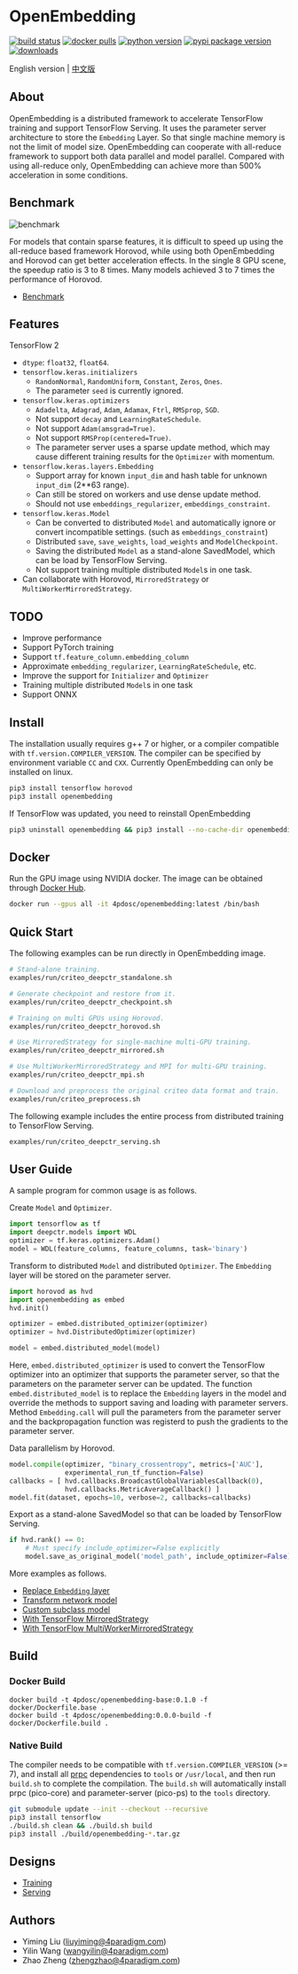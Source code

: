 # OpenEmbedding

[![build status](https://github.com/4paradigm/openembedding/actions/workflows/build.yml/badge.svg)](https://github.com/4paradigm/openembedding/actions/workflows/build.yml)
[![docker pulls](https://img.shields.io/docker/pulls/4pdosc/openembedding.svg)](https://hub.docker.com/r/4pdosc/openembedding)
[![python version](https://img.shields.io/pypi/pyversions/openembedding.svg?style=plastic)](https://badge.fury.io/py/openembedding)
[![pypi package version](https://badge.fury.io/py/openembedding.svg)](https://badge.fury.io/py/openembedding)
[![downloads](https://pepy.tech/badge/openembedding)](https://pepy.tech/project/openembedding)

English version | [中文版](README_cn.md)


## About

OpenEmbedding is a distributed framework to accelerate TensorFlow training and support TensorFlow Serving. It uses the parameter server architecture to store the `Embedding` Layer. So that single machine memory is not the limit of model size. OpenEmbedding can cooperate with all-reduce framework to support both data parallel and model parallel. Compared with using all-reduce only, OpenEmbedding can achieve more than 500% acceleration in some conditions.

## Benchmark

![benchmark](documents/images/benchmark.png)

For models that contain sparse features, it is difficult to speed up using the all-reduce based framework Horovod, while using both OpenEmbedding and Horovod can get better acceleration effects. In the single 8 GPU scene, the speedup ratio is 3 to 8 times. Many models achieved 3 to 7 times the performance of Horovod.

- [Benchmark](documents/en/benchmark.md)

## Features

TensorFlow 2
- `dtype`: `float32`, `float64`.
- `tensorflow.keras.initializers`
  - `RandomNormal`, `RandomUniform`, `Constant`, `Zeros`, `Ones`.
  - The parameter `seed` is currently ignored.
- `tensorflow.keras.optimizers`
  - `Adadelta`, `Adagrad`, `Adam`, `Adamax`, `Ftrl`, `RMSprop`, `SGD`.
  - Not support `decay` and `LearningRateSchedule`.
  - Not support `Adam(amsgrad=True)`.
  - Not support `RMSProp(centered=True)`.
  - The parameter server uses a sparse update method, which may cause different training results for the `Optimizer` with momentum.
- `tensorflow.keras.layers.Embedding`
  - Support array for known `input_dim` and hash table for unknown `input_dim` (2**63 range).
  - Can still be stored on workers and use dense update method.
  - Should not use `embeddings_regularizer`, `embeddings_constraint`.
- `tensorflow.keras.Model`
  - Can be converted to distributed `Model` and automatically ignore or convert incompatible settings. (such as `embeddings_constraint`)
  - Distributed `save`, `save_weights`, `load_weights` and `ModelCheckpoint`.
  - Saving the distributed `Model` as a stand-alone SavedModel, which can be load by TensorFlow Serving.
  - Not support training multiple distributed `Model`s in one task.
- Can collaborate with Horovod, `MirroredStrategy` or `MultiWorkerMirroredStrategy`.

## TODO

- Improve performance
- Support PyTorch training
- Support `tf.feature_column.embedding_column`
- Approximate `embedding_regularizer`, `LearningRateSchedule`, etc.
- Improve the support for `Initializer` and `Optimizer`
- Training multiple distributed `Model`s in one task 
- Support ONNX

## Install

The installation usually requires g++ 7 or higher, or a compiler compatible with `tf.version.COMPILER_VERSION`. The compiler can be specified by environment variable `CC` and `CXX`. Currently OpenEmbedding can only be installed on linux.
```bash
pip3 install tensorflow horovod
pip3 install openembedding 
```

If TensorFlow was updated, you need to reinstall OpenEmbedding
```bash
pip3 uninstall openembedding && pip3 install --no-cache-dir openembedding
```

## Docker

Run the GPU image using NVIDIA docker. The image can be obtained through [Docker Hub](https://hub.docker.com/r/4pdosc/openembedding/tags).
```bash
docker run --gpus all -it 4pdosc/openembedding:latest /bin/bash
```

## Quick Start

The following examples can be run directly in OpenEmbedding image.
```bash
# Stand-alone training.
examples/run/criteo_deepctr_standalone.sh

# Generate checkpoint and restore from it.
examples/run/criteo_deepctr_checkpoint.sh

# Training on multi GPUs using Horovod.
examples/run/criteo_deepctr_horovod.sh

# Use MirroredStrategy for single-machine multi-GPU training.
examples/run/criteo_deepctr_mirrored.sh

# Use MultiWorkerMirroredStrategy and MPI for multi-GPU training.
examples/run/criteo_deepctr_mpi.sh

# Download and preprocess the original criteo data format and train.
examples/run/criteo_preprocess.sh
```

The following example includes the entire process from distributed training to TensorFlow Serving.
```bash
examples/run/criteo_deepctr_serving.sh
```
## User Guide

A sample program for common usage is as follows.

Create `Model` and `Optimizer`.
```python
import tensorflow as tf
import deepctr.models import WDL
optimizer = tf.keras.optimizers.Adam()
model = WDL(feature_columns, feature_columns, task='binary')
```

Transform to distributed `Model` and distributed `Optimizer`. The `Embedding` layer will be stored on the parameter server.
```python
import horovod as hvd
import openembedding as embed
hvd.init()

optimizer = embed.distributed_optimizer(optimizer)
optimizer = hvd.DistributedOptimizer(optimizer)

model = embed.distributed_model(model)
```
Here, `embed.distributed_optimizer` is used to convert the TensorFlow optimizer into an optimizer that supports the parameter server, so that the parameters on the parameter server can be updated. The function `embed.distributed_model` is to replace the `Embedding` layers in the model and override the methods to support saving and loading with parameter servers. Method `Embedding.call` will pull the parameters from the parameter server and the backpropagation function was registerd to push the gradients to the parameter server.

Data parallelism by Horovod.
```python
model.compile(optimizer, "binary_crossentropy", metrics=['AUC'],
              experimental_run_tf_function=False)
callbacks = [ hvd.callbacks.BroadcastGlobalVariablesCallback(0),
              hvd.callbacks.MetricAverageCallback() ]
model.fit(dataset, epochs=10, verbose=2, callbacks=callbacks)
```

Export as a stand-alone SavedModel so that can be loaded by TensorFlow Serving.
```python
if hvd.rank() == 0:
    # Must specify include_optimizer=False explicitly
    model.save_as_original_model('model_path', include_optimizer=False)
```

More examples as follows.
- [Replace `Embedding` layer](examples/criteo_deepctr_hook.py)
- [Transform network model](examples/criteo_deepctr_network.py)
- [Custom subclass model](examples/criteo_lr_subclass.py)
- [With TensorFlow MirroredStrategy](examples/criteo_deepctr_network_mirrored.py)
- [With TensorFlow MultiWorkerMirroredStrategy](examples/criteo_deepctr_network_mirrored.py)

## Build

### Docker Build

```
docker build -t 4pdosc/openembedding-base:0.1.0 -f docker/Dockerfile.base .
docker build -t 4pdosc/openembedding:0.0.0-build -f docker/Dockerfile.build .
```

### Native Build

The compiler needs to be compatible with `tf.version.COMPILER_VERSION` (>= 7), and install all [prpc](https://github.com/4paradigm/prpc) dependencies to `tools` or `/usr/local`, and then run `build.sh` to complete the compilation. The `build.sh` will automatically install prpc (pico-core) and parameter-server (pico-ps) to the `tools` directory.

```bash
git submodule update --init --checkout --recursive
pip3 install tensorflow
./build.sh clean && ./build.sh build
pip3 install ./build/openembedding-*.tar.gz
```

## Designs

- [Training](documents/en/training.md)
- [Serving](documents/en/serving.md)

## Authors

- Yiming Liu (liuyiming@4paradigm.com)
- Yilin Wang (wangyilin@4paradigm.com)
- Zhao Zheng (zhengzhao@4paradigm.com)
